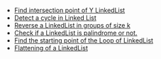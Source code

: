 <ul>
   <li><a href="https://leetcode.com/problems/intersection-of-two-linked-lists/submissions/865858252/">Find intersection point of Y LinkedList</a></li>
  <li><a href="https://leetcode.com/problems/linked-list-cycle/submissions/862244278/"> Detect a cycle in Linked List</a></li>
  <li><a href="https://leetcode.com/problems/reverse-nodes-in-k-group/submissions/865637231/">Reverse a LinkedList in groups of size k</a></li>
  <li><a href="https://leetcode.com/problems/palindrome-linked-list/submissions/863608706/"> 	Check if a LinkedList is palindrome or not.</a></li>
  <li><a href="https://leetcode.com/problems/linked-list-cycle-ii/submissions/862247960/"> 	Find the starting point of the Loop of LinkedList</a></li>
   <li><a href=" https://github.com/ashishks777/My_solutions_of_striver-s_SDE_sheet/blob/main/Day%206/src/Flattening_a_Linked_List.md"> 	Flattening of a LinkedList</a></li>
  
  </ul>
